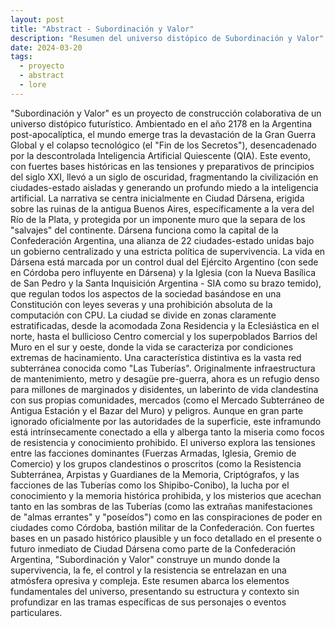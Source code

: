 ```yaml
---
layout: post
title: "Abstract - Subordinación y Valor"
description: "Resumen del universo distópico de Subordinación y Valor"
date: 2024-03-20
tags:
  - proyecto
  - abstract
  - lore
---
```


"Subordinación y Valor" es un proyecto de construcción colaborativa de un universo distópico futurístico. Ambientado en el año 2178 en la Argentina post-apocalíptica, el mundo emerge tras la devastación de la Gran Guerra Global y el colapso tecnológico (el "Fin de los Secretos"), desencadenado por la descontrolada Inteligencia Artificial Quiescente (QIA). Este evento, con fuertes bases históricas en las tensiones y preparativos de principios del siglo XXI, llevó a un siglo de oscuridad, fragmentando la civilización en ciudades-estado aisladas y generando un profundo miedo a la inteligencia artificial.
La narrativa se centra inicialmente en Ciudad Dársena, erigida sobre las ruinas de la antigua Buenos Aires, específicamente a la vera del Río de la Plata, y protegida por un imponente muro que la separa de los "salvajes" del continente. Dársena funciona como la capital de la Confederación Argentina, una alianza de 22 ciudades-estado unidas bajo un gobierno centralizado y una estricta política de supervivencia. La vida en Dársena está marcada por un control dual del Ejército Argentino (con sede en Córdoba pero influyente en Dársena) y la Iglesia (con la Nueva Basílica de San Pedro y la Santa Inquisición Argentina - SIA como su brazo temido), que regulan todos los aspectos de la sociedad basándose en una Constitución con leyes severas y una prohibición absoluta de la computación con CPU.
La ciudad se divide en zonas claramente estratificadas, desde la acomodada Zona Residencia y la Eclesiástica en el norte, hasta el bullicioso Centro comercial y los superpoblados Barrios del Muro en el sur y oeste, donde la vida se caracteriza por condiciones extremas de hacinamiento. Una característica distintiva es la vasta red subterránea conocida como "Las Tuberías". Originalmente infraestructura de mantenimiento, metro y desagüe pre-guerra, ahora es un refugio denso para millones de marginados y disidentes, un laberinto de vida clandestina con sus propias comunidades, mercados (como el Mercado Subterráneo de Antigua Estación y el Bazar del Muro) y peligros. Aunque en gran parte ignorado oficialmente por las autoridades de la superficie, este inframundo está intrínsecamente conectado a ella y alberga tanto la miseria como focos de resistencia y conocimiento prohibido.
El universo explora las tensiones entre las facciones dominantes (Fuerzas Armadas, Iglesia, Gremio de Comercio) y los grupos clandestinos o proscritos (como la Resistencia Subterránea, Arpistas y Guardianes de la Memoria, Criptógrafos, y las facciones de las Tuberías como los Shipibo-Conibo), la lucha por el conocimiento y la memoria histórica prohibida, y los misterios que acechan tanto en las sombras de las Tuberías (como las extrañas manifestaciones de "almas errantes" y "poseídos") como en las conspiraciones de poder en ciudades como Córdoba, bastión militar de la Confederación.
Con fuertes bases en un pasado histórico plausible y un foco detallado en el presente o futuro inmediato de Ciudad Dársena como parte de la Confederación Argentina, "Subordinación y Valor" construye un mundo donde la supervivencia, la fe, el control y la resistencia se entrelazan en una atmósfera opresiva y compleja. Este resumen abarca los elementos fundamentales del universo, presentando su estructura y contexto sin profundizar en las tramas específicas de sus personajes o eventos particulares.